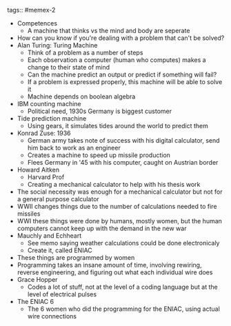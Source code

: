 tags:: #memex-2 

- Competences
	- A machine that thinks vs the mind and body are seperate
- How can you know if you're dealing with a problem that can't be solved?
- Alan Turing: Turing Machine
	- Think of a problem as a number of steps
	- Each observation a computer (human who computes) makes a change to their state of mind
	- Can the machine predict an output or predict if something will fail?
	- If a problem is expressed properly, this machine will be able to solve it
	- Machine depends on boolean algebra 
- IBM counting machine
	- Political need, 1930s Germany is biggest customer
- Tide prediction machine
	- Using gears, it simulates tides around the world to predict them 
- Konrad Zuse: 1936
	- German army takes note of success with his digital calculator, send him back to work as an engineer
	- Creates a machine to speed up missile production
	- Flees Germany in '45 with his computer, caught on Austrian border
- Howard Aitken
	- Harvard Prof
	- Creating a mechanical calculator to help with his thesis work
- The social necessity was enough for a mechanical calculator but not for a general purpose calculator
- WWII changes things due to the number of calculations needed to fire missiles 
- WWI these things were done by humans, mostly women, but the human computers cannot keep up with the demand in the new war
- Mauchly and Echheart
	- See memo saying weather calculations could be done electronicaly 
	- Create it, called ENIAC
- These things are programmed by women 
- Programming takes an insane amount of time, involving rewiring, reverse engineering, and figuring out what each individual wire does
- Grace Hopper
	- Codes a lot of stuff, not at the level of a coding language but at the level of electrical pulses 
- The ENIAC 6 
	- The 6 women who did the programming for the ENIAC, using actual wire connections